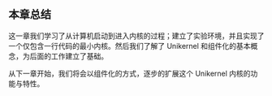## 本章总结

这一章我们学习了从计算机启动到进入内核的过程；建立了实验环境，并且实现了一个仅包含一行代码的最小内核。然后我们了解了 Unikernel 和组件化的基本概念，为后面的工作建立了基础。

从下一章开始，我们将会以组件化的方式，逐步的扩展这个 Unikernel 内核的功能与特性。



<script src="https://utteranc.es/client.js"
        repo="OSLearning365/blog-issues"
        issue-term="pathname"
        theme="github-light"
        crossorigin="anonymous"
        async>
</script>